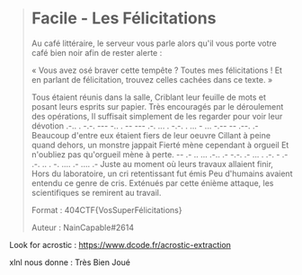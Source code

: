 > # Facile - Les Félicitations
>
> Au café littéraire, le serveur vous parle alors qu'il vous porte votre café bien noir afin de rester alerte :
>
> « Vous avez osé braver cette tempête ? Toutes mes félicitations ! Et en parlant de félicitation, trouvez celles cachées dans ce texte. »
>
> Tous étaient réunis dans la salle,
> Criblant leur feuille de mots et posant leurs esprits sur papier.
> Très encouragés par le déroulement des opérations,
> Il suffisait simplement de les regarder pour voir leur dévotion
> .-.. . -.-. --- -.. . -- --- .-. ... . -.-. . ... - ... -.-- -- .--. .-
> Beaucoup d'entre eux étaient fiers de leur oeuvre
> Cillant à peine quand dehors, un monstre jappait
> Fierté mène cependant à orgueil
> Et n'oubliez pas qu'orgueil mène à perte.
> -- .- .. ... .-.. .- -.-. .- ... . .-. - .- .-. .. . -. .... .- .... .-
> Juste au moment où leurs travaux allaient finir,
> Hors du laboratoire, un cri retentissant fut émis
> Peu d'humains avaient entendu ce genre de cris.
> Exténués par cette énième attaque, les scientifiques se remirent au travail.
>
>    Format : 404CTF{VosSuperFélicitations}
>
> Auteur : NainCapable#2614

Look for acrostic :
https://www.dcode.fr/acrostic-extraction

xlnl nous donne :
Très Bien Joué
